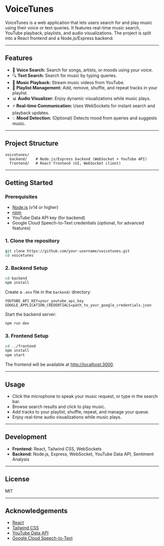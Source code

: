 # VoiceTunes

VoiceTunes is a web application that lets users search for and play music using their voice or text queries. It features real-time music search, YouTube playback, playlists, and audio visualizations. The project is split into a React frontend and a Node.js/Express backend.

---

## Features

- 🎤 **Voice Search:** Search for songs, artists, or moods using your voice.
- 🔍 **Text Search:** Search for music by typing queries.
- 🎵 **Music Playback:** Stream music videos from YouTube.
- 📃 **Playlist Management:** Add, remove, shuffle, and repeat tracks in your playlist.
- 📊 **Audio Visualizer:** Enjoy dynamic visualizations while music plays.
- ⚡ **Real-time Communication:** Uses WebSockets for instant search and playback updates.
- 💡 **Mood Detection:** (Optional) Detects mood from queries and suggests music.

---

## Project Structure

```
voicetunes/
  backend/    # Node.js/Express backend (WebSocket + YouTube API)
  frontend/   # React frontend (UI, WebSocket client)
```

---

## Getting Started

### Prerequisites

- [Node.js](https://nodejs.org/) (v14 or higher)
- [npm](https://www.npmjs.com/)
- YouTube Data API key (for backend)
- Google Cloud Speech-to-Text credentials (optional, for advanced features)

### 1. Clone the repository

```sh
git clone https://github.com/your-username/voicetunes.git
cd voicetunes
```

### 2. Backend Setup

```sh
cd backend
npm install
```

Create a `.env` file in the `backend/` directory:

```
YOUTUBE_API_KEY=your_youtube_api_key
GOOGLE_APPLICATION_CREDENTIALS=path_to_your_google_credentials.json
```

Start the backend server:

```sh
npm run dev
```

### 3. Frontend Setup

```sh
cd ../frontend
npm install
npm start
```

The frontend will be available at [http://localhost:3000](http://localhost:3000).

---

## Usage

- Click the microphone to speak your music request, or type in the search bar.
- Browse search results and click to play music.
- Add tracks to your playlist, shuffle, repeat, and manage your queue.
- Enjoy real-time audio visualizations while music plays.

---

## Development

- **Frontend:** React, Tailwind CSS, WebSockets
- **Backend:** Node.js, Express, WebSocket, YouTube Data API, Sentiment Analysis

---

## License

MIT

---

## Acknowledgements

- [React](https://reactjs.org/)
- [Tailwind CSS](https://tailwindcss.com/)
- [YouTube Data API](https://developers.google.com/youtube/v3)
- [Google Cloud Speech-to-Text](https://cloud.google.com/speech-to-text)
